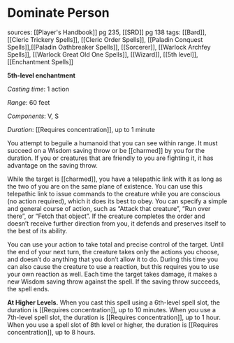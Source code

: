 # Dominate Person
sources: [[Player's Handbook]] pg 235, [[SRD]] pg 138
tags: [[Bard]], [[Cleric Trickery Spells]], [[Cleric Order Spells]], [[Paladin Conquest Spells]],[[Paladin Oathbreaker Spells]], [[Sorcerer]], [[Warlock Archfey Spells]], [[Warlock Great Old One Spells]], [[Wizard]], [[5th level]], [[Enchantment Spells]]

**5th-level enchantment**

*Casting time*: 1 action

*Range*: 60 feet

*Components*: V, S

*Duration*: [[Requires concentration]], up to 1 minute

You attempt to beguile a humanoid that you can see within range. It must succeed on a Wisdom saving throw or be [[charmed]] by you for the duration. If you or creatures that are friendly to you are fighting it, it has advantage on the saving throw.

While the target is [[charmed]], you have a telepathic link with it as long as the two of you are on the same plane of existence. You can use this telepathic link to issue commands to the creature while you are conscious (no action required), which it does its best to obey. You can specify a simple and general course of action, such as “Attack that creature”, “Run over there”, or “Fetch that object”. If the creature completes the order and doesn’t receive further direction from you, it defends and preserves itself to the best of its ability.

You can use your action to take total and precise control of the target. Until the end of your next turn, the creature takes only the actions you choose, and doesn’t do anything that you don’t allow it to do. During this time you can also cause the creature to use a reaction, but this requires you to use your own reaction as well. Each time the target takes damage, it makes a new Wisdom saving throw against the spell. If the saving throw succeeds, the spell ends.

**At Higher Levels.** When you cast this spell using a 6th-level spell slot, the duration is [[Requires concentration]], up to 10 minutes. When you use a 7th-level spell slot, the duration is [[Requires concentration]], up to 1 hour. When you use a spell slot of 8th level or higher, the duration is [[Requires concentration]], up to 8 hours.
